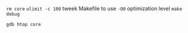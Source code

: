 `rm core`
`ulimit -c 100`
tweek Makefile to use `-O0` optimization level
`make debug`

`gdb htop core`

